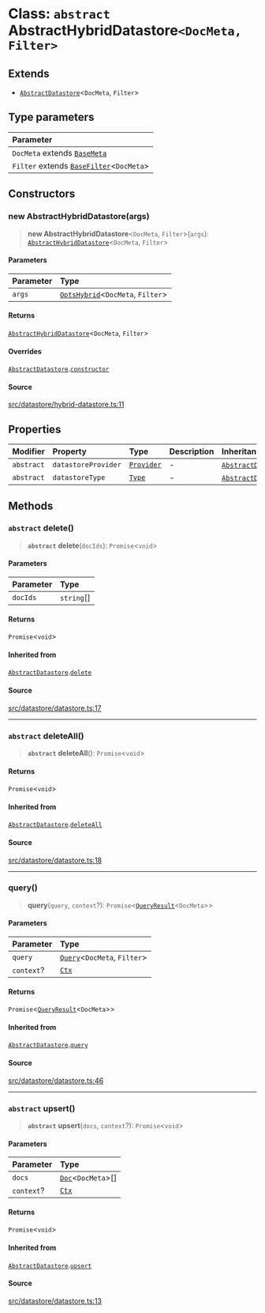 # Class: `abstract` AbstractHybridDatastore`<DocMeta, Filter>`

## Extends

- [`AbstractDatastore`](AbstractDatastore.md)\<`DocMeta`, `Filter`\>

## Type parameters

| Parameter |
| :------ |
| `DocMeta` extends [`BaseMeta`](../namespaces/Dstore/type-aliases/BaseMeta.md) |
| `Filter` extends [`BaseFilter`](../namespaces/Dstore/type-aliases/BaseFilter.md)\<`DocMeta`\> |

## Constructors

### new AbstractHybridDatastore(args)

> **new AbstractHybridDatastore**\<`DocMeta`, `Filter`\>(`args`): [`AbstractHybridDatastore`](AbstractHybridDatastore.md)\<`DocMeta`, `Filter`\>

#### Parameters

| Parameter | Type |
| :------ | :------ |
| `args` | [`OptsHybrid`](../namespaces/Dstore/interfaces/OptsHybrid.md)\<`DocMeta`, `Filter`\> |

#### Returns

[`AbstractHybridDatastore`](AbstractHybridDatastore.md)\<`DocMeta`, `Filter`\>

#### Overrides

[`AbstractDatastore`](AbstractDatastore.md).[`constructor`](AbstractDatastore.md#Constructors)

#### Source

[src/datastore/hybrid-datastore.ts:11](https://github.com/dexaai/llm-tools/blob/2a387dc/src/datastore/hybrid-datastore.ts#L11)

## Properties

| Modifier | Property | Type | Description | Inheritance | Source |
| :------ | :------ | :------ | :------ | :------ | :------ |
| `abstract` | `datastoreProvider` | [`Provider`](../namespaces/Dstore/type-aliases/Provider.md) | - | [`AbstractDatastore`](AbstractDatastore.md).`datastoreProvider` | [src/datastore/datastore.ts:21](https://github.com/dexaai/llm-tools/blob/2a387dc/src/datastore/datastore.ts#L21) |
| `abstract` | `datastoreType` | [`Type`](../namespaces/Dstore/type-aliases/Type.md) | - | [`AbstractDatastore`](AbstractDatastore.md).`datastoreType` | [src/datastore/datastore.ts:20](https://github.com/dexaai/llm-tools/blob/2a387dc/src/datastore/datastore.ts#L20) |

## Methods

### `abstract` delete()

> **`abstract`** **delete**(`docIds`): `Promise`\<`void`\>

#### Parameters

| Parameter | Type |
| :------ | :------ |
| `docIds` | `string`[] |

#### Returns

`Promise`\<`void`\>

#### Inherited from

[`AbstractDatastore`](AbstractDatastore.md).[`delete`](AbstractDatastore.md#abstract-delete)

#### Source

[src/datastore/datastore.ts:17](https://github.com/dexaai/llm-tools/blob/2a387dc/src/datastore/datastore.ts#L17)

***

### `abstract` deleteAll()

> **`abstract`** **deleteAll**(): `Promise`\<`void`\>

#### Returns

`Promise`\<`void`\>

#### Inherited from

[`AbstractDatastore`](AbstractDatastore.md).[`deleteAll`](AbstractDatastore.md#abstract-deleteAll)

#### Source

[src/datastore/datastore.ts:18](https://github.com/dexaai/llm-tools/blob/2a387dc/src/datastore/datastore.ts#L18)

***

### query()

> **query**(`query`, `context`?): `Promise`\<[`QueryResult`](../namespaces/Dstore/interfaces/QueryResult.md)\<`DocMeta`\>\>

#### Parameters

| Parameter | Type |
| :------ | :------ |
| `query` | [`Query`](../namespaces/Dstore/interfaces/Query.md)\<`DocMeta`, `Filter`\> |
| `context`? | [`Ctx`](../namespaces/Dstore/type-aliases/Ctx.md) |

#### Returns

`Promise`\<[`QueryResult`](../namespaces/Dstore/interfaces/QueryResult.md)\<`DocMeta`\>\>

#### Inherited from

[`AbstractDatastore`](AbstractDatastore.md).[`query`](AbstractDatastore.md#query)

#### Source

[src/datastore/datastore.ts:46](https://github.com/dexaai/llm-tools/blob/2a387dc/src/datastore/datastore.ts#L46)

***

### `abstract` upsert()

> **`abstract`** **upsert**(`docs`, `context`?): `Promise`\<`void`\>

#### Parameters

| Parameter | Type |
| :------ | :------ |
| `docs` | [`Doc`](../namespaces/Dstore/interfaces/Doc.md)\<`DocMeta`\>[] |
| `context`? | [`Ctx`](../namespaces/Dstore/type-aliases/Ctx.md) |

#### Returns

`Promise`\<`void`\>

#### Inherited from

[`AbstractDatastore`](AbstractDatastore.md).[`upsert`](AbstractDatastore.md#abstract-upsert)

#### Source

[src/datastore/datastore.ts:13](https://github.com/dexaai/llm-tools/blob/2a387dc/src/datastore/datastore.ts#L13)
